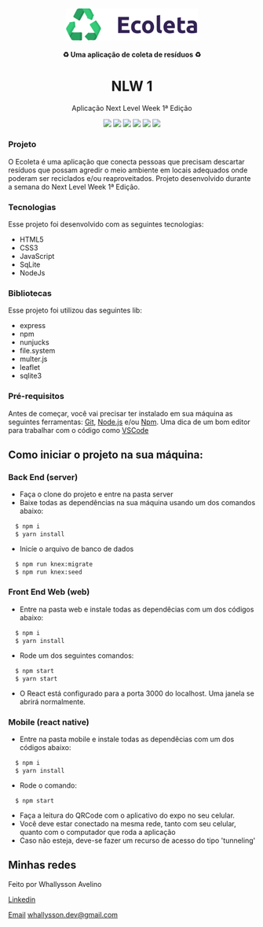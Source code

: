 <h4 align="center">
  <img src="https://github.com/whallysson/nwl-01/blob/master/assets/logo.svg" alt="logo" height="65"/>
  <br><br>
  ♻️ Uma aplicação de coleta de resíduos ♻️
</h4>

<h1 align="center">
    NLW 1
</h1>

<p align="center">Aplicação Next Level Week 1ª Edição</p>

<p align="center">
  <img src="https://img.shields.io/static/v1?label=js&message=ecma2018&color=yellow&logo=javascript" />
  <img src="https://img.shields.io/static/v1?label=html&message=5.0&color=61DAFB&logo=html" />
  <img src="https://img.shields.io/static/v1?label=node&message=12.13.1&color=339933&logo=node.js" />
  <img src="https://img.shields.io/static/v1?label=css&message=3.0&color=0088CC&logo=css" />
  <img src="https://img.shields.io/badge/last%21commit-february-important" />
  <img src="https://img.shields.io/badge/license-MIT-success"/>
</p>

### Projeto

O Ecoleta é uma aplicação que conecta pessoas que precisam descartar resíduos que possam agredir o meio ambiente em locais adequados onde poderam ser reciclados e/ou reaproveitados. Projeto desenvolvido durante a semana do Next Level Week 1ª Edição. 

### Tecnologias

Esse projeto foi desenvolvido com as seguintes tecnologias:

- HTML5
- CSS3
- JavaScript
- SqLite
- NodeJs

### Bibliotecas

Esse projeto foi utilizou das seguintes lib:

- express
- npm
- nunjucks
- file.system
- multer.js
- leaflet
- sqlite3

### Pré-requisitos

Antes de começar, você vai precisar ter instalado em sua máquina as seguintes ferramentas:
[Git](https://git-scm.com), [Node.js](https://nodejs.org/en/) e/ou [Npm](https://www.npmjs.com/get-npm). 
Uma dica de um bom editor para trabalhar com o código como [VSCode](https://code.visualstudio.com/)

## Como iniciar o projeto na sua máquina:

### Back End (server)
- Faça o clone do projeto e entre na pasta server
- Baixe todas as dependências na sua máquina usando um dos comandos abaixo:
```
  $ npm i
  $ yarn install
```
- Inicíe o arquivo de banco de dados
```
  $ npm run knex:migrate
  $ npm run knex:seed
```

### Front End Web (web)
- Entre na pasta web e instale todas as dependêcias com um dos códigos abaixo:
```
  $ npm i
  $ yarn install
```
- Rode um dos seguintes comandos:
```
  $ npm start
  $ yarn start
```
- O React está configurado para a porta 3000 do localhost. Uma janela se abrirá normalmente.

### Mobile (react native)
- Entre na pasta mobile e instale todas as dependêcias com um dos códigos abaixo:
```
  $ npm i
  $ yarn install
```
- Rode o comando:
```
  $ npm start
```
- Faça a leitura do QRCode com o aplicativo do expo no seu celular.
- Você deve estar conectado na mesma rede, tanto com seu celular, quanto com o computador que roda a aplicação
- Caso não esteja, deve-se fazer um recurso de acesso do tipo 'tunneling'


## Minhas redes

Feito por Whallysson Avelino

[Linkedin](https://www.linkedin.com/in/whallyssonavelino/)

[Email](whallysson.dev@gmail.com) whallysson.dev@gmail.com
